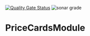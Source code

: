 [![Quality Gate Status](https://sonarcloud.io/api/project_badges/measure?project=Pabl0Parra_PriceCardsModule&metric=alert_status)](https://sonarcloud.io/summary/new_code?id=Pabl0Parra_PriceCardsModule)
![sonar grade](https://res.cloudinary.com/dcwx2biey/image/upload/v1668367369/projectGrade_ttyrke.png)
# PriceCardsModule
